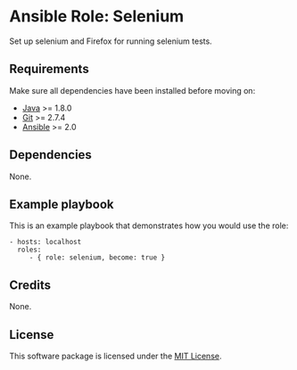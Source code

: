 # Ansible Role: Selenium

Set up selenium and Firefox for running selenium tests.

## Requirements

Make sure all dependencies have been installed before moving on:

* [Java](https://www.java.com/en/) >= 1.8.0
* [Git](https://git-scm.com/) >= 2.7.4
* [Ansible](https://www.ansible.com/) >= 2.0

## Dependencies

None.

## Example playbook

This is an example playbook that demonstrates how you would use the role:

    - hosts: localhost
      roles:
         - { role: selenium, become: true }

## Credits

None.

## License

This software package is licensed under the [MIT License](https://opensource.org/licenses/MIT).
